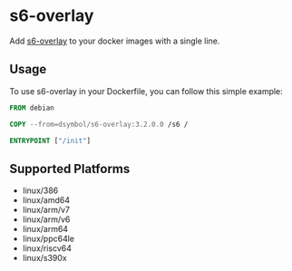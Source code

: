 # s6-overlay

Add [s6-overlay](https://github.com/just-containers/s6-overlay) to your docker images with a single line.

## Usage

To use s6-overlay in your Dockerfile, you can follow this simple example:

```dockerfile
FROM debian

COPY --from=dsymbol/s6-overlay:3.2.0.0 /s6 /

ENTRYPOINT ["/init"]
```

## Supported Platforms

- linux/386
- linux/amd64
- linux/arm/v7
- linux/arm/v6
- linux/arm64
- linux/ppc64le
- linux/riscv64
- linux/s390x
